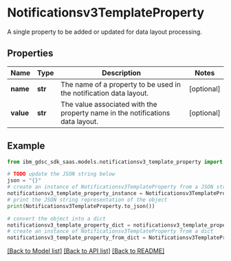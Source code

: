 # Notificationsv3TemplateProperty

A single property to be added or updated for data layout processing.

## Properties

Name | Type | Description | Notes
------------ | ------------- | ------------- | -------------
**name** | **str** | The name of a property to be used in the notification data layout. | [optional] 
**value** | **str** | The value associated with the property name in the notifications data layout. | [optional] 

## Example

```python
from ibm_gdsc_sdk_saas.models.notificationsv3_template_property import Notificationsv3TemplateProperty

# TODO update the JSON string below
json = "{}"
# create an instance of Notificationsv3TemplateProperty from a JSON string
notificationsv3_template_property_instance = Notificationsv3TemplateProperty.from_json(json)
# print the JSON string representation of the object
print(Notificationsv3TemplateProperty.to_json())

# convert the object into a dict
notificationsv3_template_property_dict = notificationsv3_template_property_instance.to_dict()
# create an instance of Notificationsv3TemplateProperty from a dict
notificationsv3_template_property_from_dict = Notificationsv3TemplateProperty.from_dict(notificationsv3_template_property_dict)
```
[[Back to Model list]](../README.md#documentation-for-models) [[Back to API list]](../README.md#documentation-for-api-endpoints) [[Back to README]](../README.md)


